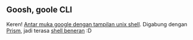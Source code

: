 ## Goosh, goole CLI

Keren! [Antar muka google dengan tampilan unix shell](http://goosh.org/). Digabung dengan [Prism](http://wiki.mozilla.org/Prism), jadi terasa [shell beneran](http://kriwil.com/images/10.png) :D

<!-- {"time": "2008-06-02 08:22:38", "title": "Goosh, goole CLI"} -->

